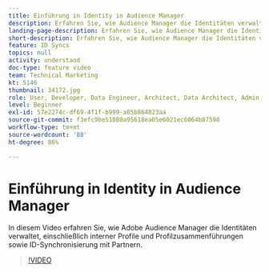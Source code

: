 ```yaml
---
title: Einführung in Identity in Audience Manager
description: Erfahren Sie, wie Audience Manager die Identitäten verwaltet, einschließlich interner Profile und Profilzusammenführungen sowie ID-Synchronisierung mit Partnern.
landing-page-description: Erfahren Sie, wie Audience Manager die Identitäten verwaltet, einschließlich interner Profile und Profilzusammenführungen sowie ID-Synchronisierung mit Partnern.
short-description: Erfahren Sie, wie Audience Manager die Identitäten verwaltet, einschließlich interner Profile und Profilzusammenführungen sowie ID-Synchronisierung mit Partnern.
feature: ID Syncs
topics: null
activity: understand
doc-type: feature video
team: Technical Marketing
kt: 5146
thumbnail: 34172.jpg
role: User, Developer, Data Engineer, Architect, Data Architect, Admin, Leader
level: Beginner
exl-id: 57e2274c-df69-4f1f-b999-a05b864023aa
source-git-commit: f3efc9be51080a95618ea05e6021ec6064b87598
workflow-type: tm+mt
source-wordcount: '88'
ht-degree: 86%

---
```


# Einführung in Identity in Audience Manager

In diesem Video erfahren Sie, wie Adobe Audience Manager die Identitäten verwaltet, einschließlich interner Profile und Profilzusammenführungen sowie ID-Synchronisierung mit Partnern.

>[!VIDEO](https://video.tv.adobe.com/v/34172/?quality=12)
